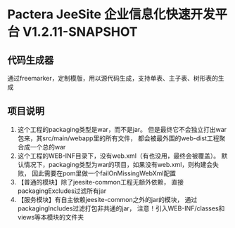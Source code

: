 # Pactera JeeSite 企业信息化快速开发平台 V1.2.11-SNAPSHOT

## 代码生成器
通过freemarker，定制模版，用以源代码生成，支持单表、主子表、树形表的生成

## 项目说明
1.	这个工程的packaging类型是war，而不是jar。
	但是最终它不会独立打出war包来，其src/main/webapp里的所有文件，
	都会被最外围的web-dist工程聚合成一个总的war 
2.	这个工程的WEB-INF目录下，没有web.xml（有也没用，最终会被覆盖）。
	默认情况下，packaging类型为war的项目，如果没有web.xml，则构建会失败，
	因此需要在pom里做一个failOnMissingWebXml配置
3.	【普通的模块】除了jeesite-common工程无额外依赖，
	直接packagingExcludes过滤所有jar
4.	【服务模块】有自主依赖jeesite-common之外的jar的模块，
	通过packagingIncludes过滤打包非共通的jar，
	注意！引入WEB-INF/classes和views等本模块的文件夹
